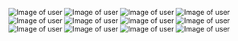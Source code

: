 

![Image of user](https://github.com/nikhilkeshava/online-course-registration-/blob/master/screens/Screenshot%20(1084).png)
![Image of user](https://github.com/nikhilkeshava/online-course-registration-/blob/master/screens/Screenshot%20(1085).png)
![Image of user](https://github.com/nikhilkeshava/online-course-registration-/blob/master/screens/Screenshot%20(1086).png)
![Image of user](https://github.com/nikhilkeshava/online-course-registration-/blob/master/screens/Screenshot%20(1087).png)
![Image of user](https://github.com/nikhilkeshava/online-course-registration-/blob/master/screens/Screenshot%20(1088).png)
![Image of user](https://github.com/nikhilkeshava/online-course-registration-/blob/master/screens/Screenshot%20(1089).png)
![Image of user](https://github.com/nikhilkeshava/online-course-registration-/blob/master/screens/Screenshot%20(1090).png)
![Image of user](https://github.com/nikhilkeshava/online-course-registration-/blob/master/screens/Screenshot%20(1091).png)
![Image of user](https://github.com/nikhilkeshava/online-course-registration-/blob/master/screens/Screenshot%20(1092).png)
![Image of user](https://github.com/nikhilkeshava/online-course-registration-/blob/master/screens/Screenshot%20(1095).png)
![Image of user](https://github.com/nikhilkeshava/online-course-registration-/blob/master/screens/Screenshot%20(1096).png)
![Image of user](https://github.com/nikhilkeshava/online-course-registration-/blob/master/screens/Screenshot%20(1097).png)
